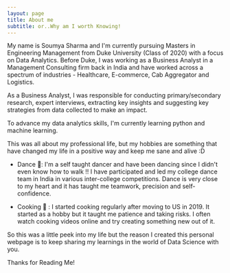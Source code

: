 ```yaml
---
layout: page
title: About me
subtitle: or..Why am I worth Knowing!
---
```


My name is Soumya Sharma and I'm currently pursuing Masters in Engineering Management from Duke University (Class of 2020) with a focus on Data Analytics. Before Duke, I was working as a Business Analyst in a Management Consulting firm back in India and have worked across a spectrum of industries - Healthcare, E-commerce, Cab Aggregator and Logistics.  

As a Business Analyst, I was responsible for conducting primary/secondary research, expert interviews, extracting key insights and suggesting key strategies from data collected to make an impact.  

To advance my data analytics skills, I'm currently learning python and machine learning. 

This was all about my professional life, but my hobbies are something that have changed my life in a positive way and keep me sane and alive :D 

* Dance 💃: I'm a self taught dancer and have been dancing since I didn't even know how to walk !! I have participated and led my college dance team in India in various inter-college competitions. Dance is very close to my heart and it has taught me teamwork, precision and self-confidence. 

* Cooking 🥘 : I started cooking regularly after moving to US in 2019. It started as a hobby but it taught me patience and taking risks. I often watch cooking videos online and try creating something new out of it.

So this was a little peek into my life but the reason I created this personal webpage is to keep sharing my learnings in the world of Data Science with you. 

Thanks for Reading Me!
